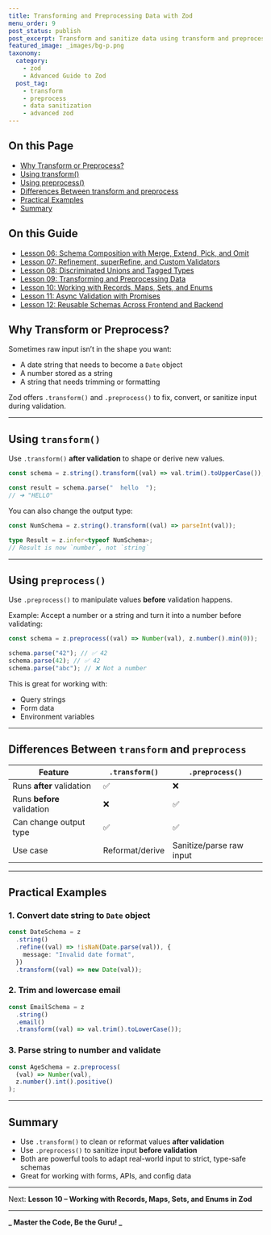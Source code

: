 ```yaml
---
title: Transforming and Preprocessing Data with Zod
menu_order: 9
post_status: publish
post_excerpt: Transform and sanitize data using transform and preprocess methods.
featured_image: _images/bg-p.png
taxonomy:
  category:
    - zod
    - Advanced Guide to Zod
  post_tag:
    - transform
    - preprocess
    - data sanitization
    - advanced zod
---
```


<div class="toc" markdown="1">

<div class="otp" markdown="1">

## On this Page

- [Why Transform or Preprocess?](#why-transform-or-preprocess)
- [Using transform()](#using-transform)
- [Using preprocess()](#using-preprocess)
- [Differences Between transform and preprocess](#differences-between-transform-and-preprocess)
- [Practical Examples](#practical-examples)
- [Summary](#summary)

</div>

</div>

<div class="otg" markdown="1">

## On this Guide

- [Lesson 06: Schema Composition with Merge, Extend, Pick, and Omit](./lesson-06-schema-composition-with-merge-extend-pick)
- [Lesson 07: Refinement, superRefine, and Custom Validators](./lesson-07-refinement-superrefine-and-custom-validators)
- [Lesson 08: Discriminated Unions and Tagged Types](./lesson-08-discriminated-unions-and-tagged-types)
- [Lesson 09: Transforming and Preprocessing Data](./lesson-09-transforming-and-preprocessing-data)
- [Lesson 10: Working with Records, Maps, Sets, and Enums](./lesson-10-working-with-records-maps-sets-and)
- [Lesson 11: Async Validation with Promises](./lesson-11-async-validation-with-promises)
- [Lesson 12: Reusable Schemas Across Frontend and Backend](./lesson-12-reusable-schemas-across-frontend-and-backend)

</div>

<div class="guru-main" markdown="1">

## Why Transform or Preprocess?

Sometimes raw input isn’t in the shape you want:

- A date string that needs to become a `Date` object
- A number stored as a string
- A string that needs trimming or formatting

Zod offers `.transform()` and `.preprocess()` to fix, convert, or sanitize input during validation.

---

## Using `transform()`

Use `.transform()` **after validation** to shape or derive new values.

```ts
const schema = z.string().transform((val) => val.trim().toUpperCase());

const result = schema.parse("  hello  ");
// ➜ "HELLO"
```

You can also change the output type:

```ts
const NumSchema = z.string().transform((val) => parseInt(val));

type Result = z.infer<typeof NumSchema>;
// Result is now `number`, not `string`
```

---

## Using `preprocess()`

Use `.preprocess()` to manipulate values **before** validation happens.

Example: Accept a number or a string and turn it into a number before validating:

```ts
const schema = z.preprocess((val) => Number(val), z.number().min(0));

schema.parse("42"); // ✅ 42
schema.parse(42); // ✅ 42
schema.parse("abc"); // ❌ Not a number
```

This is great for working with:

- Query strings
- Form data
- Environment variables

---

## Differences Between `transform` and `preprocess`

| Feature                    | `.transform()`  | `.preprocess()`          |
| -------------------------- | --------------- | ------------------------ |
| Runs **after** validation  | ✅              | ❌                       |
| Runs **before** validation | ❌              | ✅                       |
| Can change output type     | ✅              | ✅                       |
| Use case                   | Reformat/derive | Sanitize/parse raw input |

---

## Practical Examples

### 1. Convert date string to `Date` object

```ts
const DateSchema = z
  .string()
  .refine((val) => !isNaN(Date.parse(val)), {
    message: "Invalid date format",
  })
  .transform((val) => new Date(val));
```

### 2. Trim and lowercase email

```ts
const EmailSchema = z
  .string()
  .email()
  .transform((val) => val.trim().toLowerCase());
```

### 3. Parse string to number and validate

```ts
const AgeSchema = z.preprocess(
  (val) => Number(val),
  z.number().int().positive()
);
```

---

## Summary

- Use `.transform()` to clean or reformat values **after validation**
- Use `.preprocess()` to sanitize input **before validation**
- Both are powerful tools to adapt real-world input to strict, type-safe schemas
- Great for working with forms, APIs, and config data

---

Next: **Lesson 10 – Working with Records, Maps, Sets, and Enums in Zod**

---

**_ Master the Code, Be the Guru! _**

</div>
